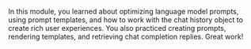 In this module, you learned about optimizing language model prompts, using prompt templates, and how to work with the chat history object to create rich user experiences. You also practiced creating prompts, rendering templates, and retrieving chat completion replies. Great work! 